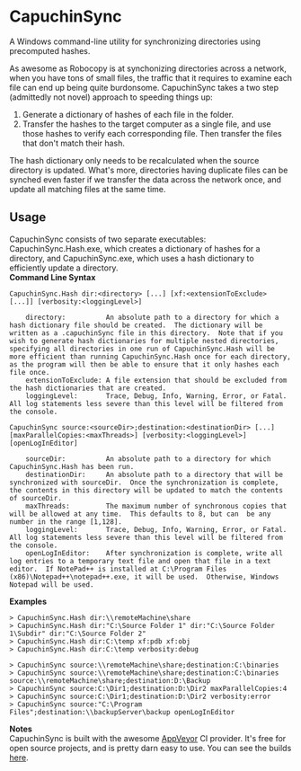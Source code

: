 # CapuchinSync
A Windows command-line utility for synchronizing directories using precomputed hashes.

As awesome as Robocopy is at synchonizing directories across a network, when you have tons of small files, the traffic that it requires to examine each file can end up being quite burdonsome.  CapuchinSync takes a two step (admittedly not novel) approach to speeding things up:
1. Generate a dictionary of hashes of each file in the folder.
2. Transfer the hashes to the target computer as a single file, and use those hashes to verify each corresponding file.  Then transfer the files that don't match their hash.
 
The hash dictionary only needs to be recalculated when the source directory is updated.  What's more, directories having duplicate files can be synched even faster if we transfer the data across the network once, and update all matching files at the same time.

## Usage
CapuchinSync consists of two separate executables: CapuchinSync.Hash.exe, which creates a dictionary of hashes for a directory, and CapuchinSync.exe, which uses a hash dictionary to efficiently update a directory.  
**Command Line Syntax**  

```
CapuchinSync.Hash dir:<directory> [...] [xf:<extensionToExclude> [...]] [verbosity:<loggingLevel>]

    directory:          An absolute path to a directory for which a hash dictionary file should be created.  The dictionary will be written as a .capuchinSync file in this directory.  Note that if you wish to generate hash dictionaries for multiple nested directories, specifying all directories in one run of CapuchinSync.Hash will be more efficient than running CapuchinSync.Hash once for each directory, as the program will then be able to ensure that it only hashes each file once.
    extensionToExclude: A file extension that should be excluded from the hash dictionaries that are created.
    loggingLevel:       Trace, Debug, Info, Warning, Error, or Fatal.  All log statements less severe than this level will be filtered from the console.
   
CapuchinSync source:<sourceDir>;destination:<destinationDir> [...] [maxParallelCopies:<maxThreads>] [verbosity:<loggingLevel>] [openLogInEditor]
    
    sourceDir:          An absolute path to a directory for which CapuchinSync.Hash has been run.
    destinationDir:     An absolute path to a directory that will be synchronized with sourceDir.  Once the synchronization is complete, the contents in this directory will be updated to match the contents of sourceDir.
    maxThreads:         The maximum number of synchronous copies that will be allowed at any time.  This defaults to 8, but can  be any number in the range [1,128].
    loggingLevel:       Trace, Debug, Info, Warning, Error, or Fatal.  All log statements less severe than this level will be filtered from the console.
    openLogInEditor:    After synchronization is complete, write all log entries to a temporary text file and open that file in a text editor.  If NotePad++ is installed at C:\Program Files (x86)\Notepad++\notepad++.exe, it will be used.  Otherwise, Windows Notepad will be used.
```  
**Examples**  

```
> CapuchinSync.Hash dir:\\remoteMachine\share
> CapuchinSync.Hash dir:"C:\Source Folder 1" dir:"C:\Source Folder 1\Subdir" dir:"C:\Source Folder 2" 
> CapuchinSync.Hash dir:C:\temp xf:pdb xf:obj
> CapuchinSync.Hash dir:C:\temp verbosity:debug

> CapuchinSync source:\\remoteMachine\share;destination:C:\binaries
> CapuchinSync source:\\remoteMachine\share;destination:C:\binaries source:\\remoteMachine\share;destination:D:\Backup
> CapuchinSync source:C:\Dir1;destination:D:\Dir2 maxParallelCopies:4
> CapuchinSync source:C:\Dir1;destination:D:\Dir2 verbosity:error
> CapuchinSync source:"C:\Program Files";destination:\\backupServer\backup openLogInEditor
```

**Notes**  
CapuchinSync is built with the awesome [AppVeyor](https://www.appveyor.com) CI provider.  It's free for open source projects, and is pretty darn easy to use.  You can see the builds [here](https://ci.appveyor.com/project/schallot/capuchinsync).
